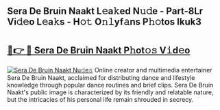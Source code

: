 ## Sera De Bruin Naakt L𝚎a𝚔ed N𝚞𝚍e - Part-8Lr Vi𝚍𝚎o L𝚎a𝚔s - H𝚘𝚝 O𝚗𝚕yf𝚊ns P𝚑𝚘tos Ikuk3

# <h2><a href="http://kf39s0.oniu.top/?m=Sera+De+Bruin+Naakt">🔗👉 🔴 Sera De Bruin Naakt P𝚑ot𝚘𝚜 V𝚒d𝚎o</a></h2>

[![Sera De Bruin Naakt Nu𝚍e𝚜](https://i.imgur.com/0qMVB7G.gif)](http://kf39s0.oniu.top/?m=Sera+De+Bruin+Naakt)
Online creator and multimedia entertainer Sera De Bruin Naakt, acclaimed for distributing dance and lifestyle knowledge through popular dance routines and brief clips. Sera De Bruin Naakt's public image is characterized by its friendly and relatable nature, but the intricacies of his personal life remain shrouded in secrecy.  
